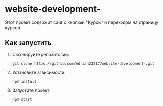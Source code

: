 # website-development-

Этот проект содержит сайт с кнопкой "Курсы" и переходом на страницу курсов.

## Как запустить

1. Склонируйте репозиторий:
   ```
   git clone https://github.com/Adrian23217/website-development-.git
   ```
2. Установите зависимости:
   ```
   npm install
   ```
3. Запустите проект:
   ```
   npm start
   ```
